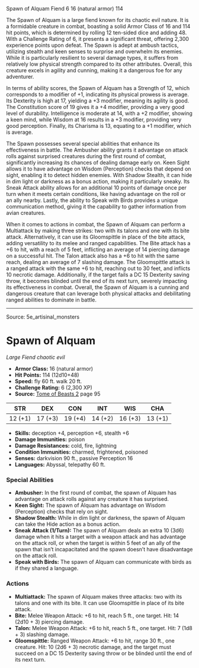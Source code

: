 <MonsterName/>Spawn of Alquam</MonsterName>
<CreatureType/>Fiend</CreatureType>
<CR/>6</CR>
<AC/>16 (natural armor)</AC>
<HP/>114</HP>
<summary>The Spawn of Alquam is a large fiend known for its chaotic evil nature. It is a formidable creature in combat, boasting a solid Armor Class of 16 and 114 hit points, which is determined by rolling 12 ten-sided dice and adding 48. With a Challenge Rating of 6, it presents a significant threat, offering 2,300 experience points upon defeat. The Spawn is adept at ambush tactics, utilizing stealth and keen senses to surprise and overwhelm its enemies. While it is particularly resilient to several damage types, it suffers from relatively low physical strength compared to its other attributes. Overall, this creature excels in agility and cunning, making it a dangerous foe for any adventurer.</summary>

<detail>

In terms of ability scores, the Spawn of Alquam has a Strength of 12, which corresponds to a modifier of +1, indicating its physical prowess is average. Its Dexterity is high at 17, yielding a +3 modifier, meaning its agility is good. The Constitution score of 19 gives it a +4 modifier, providing a very good level of durability. Intelligence is moderate at 14, with a +2 modifier, showing a keen mind, while Wisdom at 16 results in a +3 modifier, providing very good perception. Finally, its Charisma is 13, equating to a +1 modifier, which is average.

The Spawn possesses several special abilities that enhance its effectiveness in battle. The Ambusher ability grants it advantage on attack rolls against surprised creatures during the first round of combat, significantly increasing its chances of dealing damage early on. Keen Sight allows it to have advantage on Wisdom (Perception) checks that depend on sight, enabling it to detect hidden enemies. With Shadow Stealth, it can hide in dim light or darkness as a bonus action, making it particularly sneaky. Its Sneak Attack ability allows for an additional 10 points of damage once per turn when it meets certain conditions, like having advantage on the roll or an ally nearby. Lastly, the ability to Speak with Birds provides a unique communication method, giving it the capability to gather information from avian creatures.

When it comes to actions in combat, the Spawn of Alquam can perform a Multiattack by making three strikes: two with its talons and one with its bite attack. Alternatively, it can use its Gloomspittle in place of the bite attack, adding versatility to its melee and ranged capabilities. The Bite attack has a +6 to hit, with a reach of 5 feet, inflicting an average of 14 piercing damage on a successful hit. The Talon attack also has a +6 to hit with the same reach, dealing an average of 7 slashing damage. The Gloomspittle attack is a ranged attack with the same +6 to hit, reaching out to 30 feet, and inflicts 10 necrotic damage. Additionally, if the target fails a DC 15 Dexterity saving throw, it becomes blinded until the end of its next turn, severely impacting its effectiveness in combat. Overall, the Spawn of Alquam is a cunning and dangerous creature that can leverage both physical attacks and debilitating ranged abilities to dominate in battle.</detail>



---

Source: 5e_artisinal_monsters

# Spawn of Alquam

*Large* *Fiend* *chaotic evil*

- **Armor Class:** 16 (natural armor)
- **Hit Points:** 114 (12d10+48)
- **Speed:** fly 60 ft. walk 20 ft.
- **Challenge Rating:** 6 (2,300 XP)
- **Source:** [Tome of Beasts 2](https://koboldpress.com/kpstore/product/tome-of-beasts-2-for-5th-edition) page 95

| STR | DEX | CON | INT | WIS | CHA |
| --- | --- | --- | --- | --- | --- |
| 12 (+1) | 17 (+3) | 19 (+4) | 14 (+2) | 16 (+3) | 13 (+1) |

- **Skills:** deception +4, perception +6, stealth +6
- **Damage Immunities:** poison
- **Damage Resistances:** cold, fire, lightning
- **Condition Immunities:** charmed, frightened, poisoned
- **Senses:** darkvision 90 ft., passive Perception 16
- **Languages:** Abyssal, telepathy 60 ft.

### Special Abilities

- **Ambusher:** In the first round of combat, the spawn of Alquam has advantage on attack rolls against any creature it has surprised.
- **Keen Sight:** The spawn of Alquam has advantage on Wisdom (Perception) checks that rely on sight.
- **Shadow Stealth:** While in dim light or darkness, the spawn of Alquam can take the Hide action as a bonus action.
- **Sneak Attack (1/Turn):** The spawn of Alquam deals an extra 10 (3d6) damage when it hits a target with a weapon attack and has advantage on the attack roll, or when the target is within 5 feet of an ally of the spawn that isn’t incapacitated and the spawn doesn’t have disadvantage on the attack roll.
- **Speak with Birds:** The spawn of Alquam can communicate with birds as if they shared a language.

### Actions

- **Multiattack:** The spawn of Alquam makes three attacks: two with its talons and one with its bite. It can use Gloomspittle in place of its bite attack.
- **Bite:** Melee Weapon Attack: +6 to hit, reach 5 ft., one target. Hit: 14 (2d10 + 3) piercing damage.
- **Talon:** Melee Weapon Attack: +6 to hit, reach 5 ft., one target. Hit: 7 (1d8 + 3) slashing damage.
- **Gloomspittle:** Ranged Weapon Attack: +6 to hit, range 30 ft., one creature. Hit: 10 (2d6 + 3) necrotic damage, and the target must succeed on a DC 15 Dexterity saving throw or be blinded until the end of its next turn.




